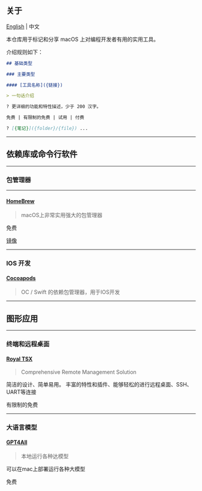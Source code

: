 ## 关于

[English](README.md) | 中文

本仓库用于标记和分享 macOS 上对编程开发者有用的实用工具。

介绍规则如下：

```markdown
## 基础类型

### 主要类型

#### [工具名称]({链接})

> 一句话介绍

? 更详细的功能和特性描述，少于 200 汉字。

免费 | 有限制的免费 | 试用 | 付费

? [{笔记}]({folder}/{file}) ...
```

-----

## 依赖库或命令行软件

-----

### 包管理器

-----

#### [HomeBrew](https://brew.sh/)

> macOS上非常实用强大的包管理器

免费

[镜像](libs/homebrew.md#mirrors)

-----

### IOS 开发

#### [Cocoapods](https://cocoapods.org/)

> OC / Swift 的依赖包管理器，用于IOS开发



-----

## 图形应用

-----

### 终端和远程桌面

#### [Royal TSX](https://royalapps.com/ts/mac/features)

> Comprehensive Remote Management Solution

简洁的设计、简单易用。
丰富的特性和插件、能够轻松的进行远程桌面、SSH、UART等连接

有限制的免费


-----

### 大语言模型

#### [GPT4All](https://www.nomic.ai/gpt4all)

> 本地运行各种达模型

可以在mac上部署运行各种大模型

免费
